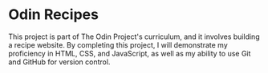 # Odin Recipes

This project is part of The Odin Project's curriculum, and it involves building a recipe website. By completing this project, I will demonstrate my proficiency in HTML, CSS, and JavaScript, as well as my ability to use Git and GitHub for version control.
